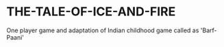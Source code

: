 # THE-TALE-OF-ICE-AND-FIRE
One player game and adaptation of Indian childhood game called as 'Barf-Paani'
